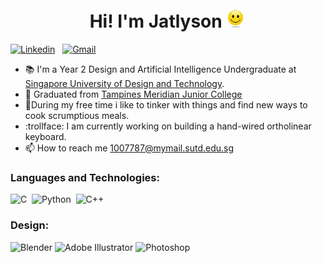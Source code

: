 ### <h1 align="center">Hi! I'm Jatlyson <img src="/Media/smile.gif" width="32" height="auto"/>

[![Linkedin](https://img.shields.io/badge/LinkedIn-0077B5?style=for-the-badge&logo=linkedin&logoColor=white)](https://www.linkedin.com/in/jatlysonang/)
&nbsp;
[![Gmail](https://img.shields.io/badge/Gmail-D14836?style=for-the-badge&logo=gmail&logoColor=white)](mailto:jatlyson@gmail.com)
&nbsp;


- 📚 I'm a Year 2 Design and Artificial Intelligence Undergraduate at [Singapore University of Design and Technology](https://www.sutd.edu.sg/).
- 🌱 Graduated from [Tampines Meridian Junior College](https://www.tmjc.moe.edu.sg/)  
- 🍖During my free time i like to tinker with things and find new ways to cook scrumptious meals. 
- :trollface: I am currently working on building a hand-wired ortholinear keyboard.
- 📫 How to reach me 1007787@mymail.sutd.edu.sg

### Languages and Technologies:
![C](https://img.shields.io/badge/C-00599C?style=for-the-badge&logo=c&logoColor=white)&nbsp;
![Python](https://img.shields.io/badge/Python-FFD43B?style=for-the-badge&logo=python&logoColor=blue)&nbsp;
![C++](https://img.shields.io/badge/C%2B%2B-00599C?style=for-the-badge&logo=c%2B%2B&logoColor=white)&nbsp;


### Design:
![Blender](https://img.shields.io/badge/blender-%23F5792A.svg?style=for-the-badge&logo=blender&logoColor=white)
![Adobe Illustrator](https://img.shields.io/badge/adobe%20illustrator-%23FF9A00.svg?style=for-the-badge&logo=adobe%20illustrator&logoColor=white)
![Photoshop](https://img.shields.io/badge/Adobe%20Photoshop-31A8FF?style=for-the-badge&logo=Adobe%20Photoshop&logoColor=black)


<!---
Jatlys/Jatlys is a ✨ special ✨ repository because its `README.md` (this file) appears on your GitHub profile.
You can click the Preview link to take a look at your changes.
--->
